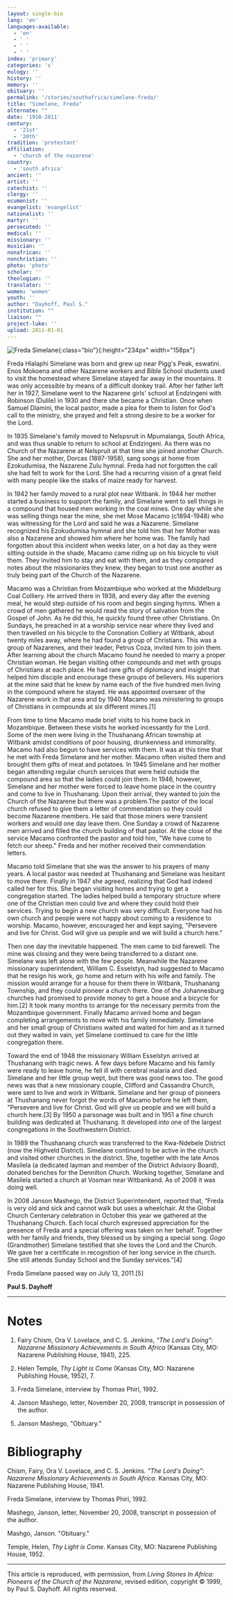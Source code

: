 ```yaml
---
layout: single-bio
lang: 'en'
languages-available:
  - 'en'
  - ' '
  - ' '
  - ' '
index: 'primary'
categories: 's'
eulogy: ''
history: ''
memory: ''
obituary: ''
permalink: '/stories/southafrica/simelane-freda/'
title: "Simelane, Freda"
alternate: ""
date: '1918-2011'
century:
  - '21st'
  - '20th'
tradition: 'protestant'
affiliation:
  - 'church of the nazarene'
country:
  - 'south africa'
ancient: ''
artist: ''
catechist: ''
clergy: ''
ecumenist: ''
evangelist: 'evangelist'
nationalist: ''
martyr: ''
persecuted: ''
medical: ''
missionary: ''
musician: ''
nonafrican: ''
nonchristian: ''
photo: 'photo'
scholar: ''
theologian: ''
translator: ''
women: 'women'
youth: ''
author: "Dayhoff, Paul S."
institution: ""
liaison: ""
project-luke: ''
upload: 2011-01-01
---
```


![Freda Simelane](/images/bio-pics/southafrica/simelane-freda/simelane-freda.jpg){:class="bio"}{:height="234px" width="158px"}

Freda Hlalaphi Simelane was born and grew up near Pigg's Peak, eswatini.  Enos Mokoena and other Nazarene workers and Bible School students used to visit the homestead where Simelane stayed far away in the mountains.  It was only accessible by means of a difficult donkey trail.  After her father left her in 1927, Simelane went to the Nazarene girls' school at Endzingeni with Robinson (Dulile) in 1930 and there she became a Christian.  Once when Samuel Dlamini, the local pastor, made a plea for them to listen for God's call to the ministry, she prayed and felt a strong desire to be a worker for the Lord.

In 1935 Simelane's family moved to Nelspsruit in Mpumalanga, South Africa, and was thus unable to return to school at Endzingeni.  As there was no Church of the Nazarene at Nelspruit at that time she joined another Church.  She and her mother, Dorcas (1897-1958), sang songs at home from Ezokudumisa, the Nazarene Zulu hymnal.  Freda had not forgotten the call she had felt to work for the Lord.  She had a recurring vision of a great field with many people like the stalks of maize ready for harvest.

In 1942 her family moved to a rural plot near Witbank.  In 1944 her mother started a business to support the family, and Simelane went to sell things in a compound that housed men working in the coal mines.  One day while she was selling things near the mine, she met Mose Macamo (c1894-1948) who was witnessing for the Lord and said he was a Nazarene.  Simelane recognized his Ezokudumisa hymnal and she told him that her Mother was also a Nazarene and showed him where her home was. The family had forgotten about this incident when weeks later, on a hot day as they were sitting outside in the shade, Macamo came riding up on his bicycle to visit them.  They invited him to stay and eat with them, and as they compared notes about the missionaries they knew, they began to trust one another as truly being part of the Church of the Nazarene.

Macamo  was a Christian from Mozambique who worked at the Middelburg Coal Colliery.  He arrived there in 1938, and every day after the evening meal, he would step outside of his room and begin singing hymns.  When a crowd of men gathered he would read the story of salvation from the Gospel of John.  As he did this, he quickly found three other Christians. On Sundays, he preached in at a worship service near where they lived and then travelled on his bicycle to the Coronation Colliery at Witbank, about twenty miles away, where he had found a group of Christians. This was a group of Nazarenes, and their leader, Petrus Coza, invited him to join them.  After learning about the church Macamo found he needed to marry a proper Christian woman.  He began visiting other compounds and met with groups of Christians at each place.  He had rare gifts of diplomacy and insight that helped him disciple and encourage these groups of believers.  His superiors at the mine said that he knew by name each of the five hundred men living in the compound where he stayed.  He was appointed overseer of the Nazarene work in that area and by 1940 Macamo was ministering to groups of Christians in compounds at six different mines.[1]

From time to time Macamo made brief visits to his home back in Mozambique.  Between these visits he worked incessantly for the Lord.  Some of the men were living in the Thushanang African township at Witbank amidst conditions of poor housing, drunkenness and immorality.   Macamo had also begun to have services with them. It was at this time that he met with Freda Simelane and her mother. Macamo often visited them and brought them gifts of meat and potatoes. In 1945 Simelane and her mother began attending  regular church services that were held outside the compound area so that the ladies could join them.  In 1946, however, Simelane and her mother were forced to leave home place in the country and come to live in Thushanang. Upon their arrival, they wanted to join the Church of the Nazarene but there was a problem.The pastor of the local church refused to give them a letter of commendation so they could become Nazarene members.  He said that those miners were transient workers and would one day leave them.  One Sunday a crowd of Nazarene men arrived and filled the church building of that pastor.  At the close of the service Macamo confronted the pastor and told him, "We have come to fetch our sheep."  Freda and her mother received their commendation letters.

Macamo told  Simelane that she was the answer to his prayers of many years.  A local pastor was needed at Thushanang and Simelane was hesitant to move there.  Finally in 1947 she agreed, realizing that God had indeed called her for this.  She began visiting homes and trying to get a congregation started.  The ladies helped build a temporary structure where one of the Christian men could live and where they could hold their services. Trying to begin a new church was very difficult.  Everyone had his own church and people were not happy about coming to a residence to worship.  Macamo, however, encouraged her and kept saying, "Persevere and live for Christ.  God will give us people and we will build a church here."

Then one day the inevitable happened.  The men came to bid farewell. The mine was closing and they were being transferred to a distant one.  Simelane was left alone with the few people.  Meanwhile the Nazarene missionary superintendent, William C. Esselstyn, had suggested to Macamo that he resign his work, go home and return with his wife and family.  The mission would arrange for a house for them there in Witbank, Thushanang Township, and they could pioneer a church there.  One of the Johannesburg churches had promised to provide money to get a house and a bicycle for him.[2] It took many months to arrange for the necessary permits from the Mozambique government.  Finally Macamo arrived home and began completing arrangements to move with his family immediately.  Simelane and her small group of Christians waited and waited for him and as it turned out they waited in vain, yet Simelane continued to care for the little congregation there.

Toward the end of 1948 the missionary William Esselstyn arrived at Thushanang with tragic news.  A few days before Macamo and his family were ready to leave home, he fell ill with cerebral malaria and died.  Simelane and her little group wept, but there was good news too.  The good news was that a new missionary couple, Clifford and Cassandra Church, were sent to live and work in Witbank. Simelane and her group of pioneers at Thushanang never forgot the words of Macamo before he left them, "Persevere and live for Christ.  God will give us people and we will build a church here.[3]   By 1950 a parsonage was built and in 1951 a fine church building was dedicated at Thushanang.  It developed into one of the largest congregations in the Southwestern District.

In 1989 the Thushanang church was transferred to the Kwa-Ndebele District (now the Highveld District).  Simelane continued to be active in the church and visited other churches in the district.  She, together with the late Amos Masilela (a dedicated layman and member of the District Advisory Board), donated benches for the Dennilton Church.  Working together, Simelane and Masilela started a church at Vosman near Witbankand. As of 2008 it was doing well.

In 2008 Janson Mashego, the District Superintendent, reported that, “Freda is very old and sick and cannot walk but uses a wheelchair.  At the Global Church Centenary celebration in October this year we gathered at the Thushanang Church.  Each local church expressed appreciation for the presence of Freda and a special offering was taken on her behalf.  Together with her family and friends, they blessed us by singing a special song.   *Gogo* (Grandmother) Simelane testified that she loves the Lord and the Church.  We gave her a certificate in recognition of her long service in the church.  She still attends Sunday School and the Sunday services.”[4]

Freda Simelane passed way on July 13, 2011.[5]

**Paul S. Dayhoff**

---

# Notes
1. Fairy Chism, Ora V. Lovelace, and C. S. Jenkins, *"The Lord's Doing": Nazarene Missionary Achievements in South Africa* (Kansas City, MO: Nazarene Publishing House, 1941), 225.

2. Helen Temple, *Thy Light is Come* (Kansas City, MO: Nazarene Publishing House, 1952), 7.

3. Freda Simelane, interview by Thomas Phiri, 1992.

4. Janson Mashego, letter, November 20, 2008, transcript in possession of the author.

5.  Janson Mashego, &quot;Obituary.&quot;

# Bibliography

Chism, Fairy, Ora V. Lovelace, and C. S. Jenkins. *"The Lord's Doing": Nazarene Missionary Achievements in South Africa.* Kansas City, MO: Nazarene Publishing House, 1941.

Freda Simelane, interview by Thomas Phiri, 1992.

Mashego, Janson, letter, November 20, 2008, transcript in possession of the author.

Mashgo, Janson. "Obituary."

Temple, Helen, *Thy Light is Come*. Kansas City, MO: Nazarene Publishing House, 1952.

---

This article is reproduced, with permission, from *Living Stones In Africa: Pioneers of the Church of the Nazarene*, revised edition, copyright &copy; 1999, by Paul S. Dayhoff.  All rights reserved.
